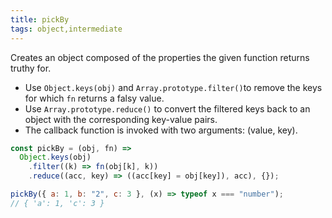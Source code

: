 ```yaml
---
title: pickBy
tags: object,intermediate
---
```


Creates an object composed of the properties the given function returns truthy for.

- Use `Object.keys(obj)` and `Array.prototype.filter()`to remove the keys for which `fn` returns a falsy value.
- Use `Array.prototype.reduce()` to convert the filtered keys back to an object with the corresponding key-value pairs.
- The callback function is invoked with two arguments: (value, key).

```js
const pickBy = (obj, fn) =>
  Object.keys(obj)
    .filter((k) => fn(obj[k], k))
    .reduce((acc, key) => ((acc[key] = obj[key]), acc), {});
```

```js
pickBy({ a: 1, b: "2", c: 3 }, (x) => typeof x === "number");
// { 'a': 1, 'c': 3 }
```
